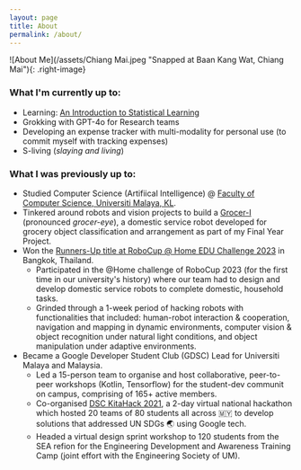```yaml
---
layout: page
title: About
permalink: /about/
---
```

![About Me](/assets/Chiang Mai.jpeg "Snapped at Baan Kang Wat, Chiang Mai"){: .right-image} 
### What I'm currently up to:
- Learning: [An Introduction to Statistical Learning](https://www.statlearning.com/)
- Grokking with GPT-4o for Research teams
- Developing an expense tracker with multi-modality for personal use (to commit myself with tracking expenses)
- S-living (*slaying and living*)

### What I was previously up to:
- Studied Computer Science (Artifiical Intelligence) @ [Faculty of Computer Science, Universiti Malaya, KL](https://fsktm.um.edu.my/).
- Tinkered around robots and vision projects to build a [Grocer-I](https://drive.google.com/file/d/1Sa3yWyGbJX5OOchVpT1bDjeA35Dp8A3h/view?usp=sharing) (pronounced _grocer-eye_), a domestic service robot developed for grocery object classification and arrangement as part of my Final Year Project.
- Won the [Runners-Up title at RoboCup @ Home EDU Challenge 2023](https://um.edu.my/news/um-team-kamerider-edu-den-o-wins-the-2nd-place-at-the-robocup-home-edu-bangkok-2022) in Bangkok, Thailand.
    - Participated in the @Home challenge of RoboCup 2023 (for the first time in our university's history) where our team had to design and develop domestic service robots to complete domestic, household tasks.
    - Grinded through a 1-week period of hacking robots with functionalities that included: human-robot interaction & cooperation, navigation and mapping in dynamic environments, computer vision & object recognition under natural light conditions, and object manipulation under adaptive environments.
- Became a Google Developer Student Club (GDSC) Lead for Universiti Malaya and Malaysia.
    - Led a 15-person team to organise and host collaborative, peer-to-peer workshops (Kotlin, Tensorflow) for the student-dev communit on campus, comprising of 165+ active members.
    - Co-organised [DSC KitaHack 2021](https://www.youtube.com/watch?v=ymaJxl2h-fg&pp=ygUMZHNjIGtpdGFoYWNr), a 2-day virtual national hackathon which hosted 20 teams of 80 students all across 🇲🇾 to develop solutions that addressed UN SDGs 🌏 using Google tech.
    - Headed a virtual design sprint workshop to 120 students from the SEA refion for the Engineering Development and Awareness Training Camp (joint effort with the Engineering Society of UM).


<!-- This is the base Jekyll theme. You can find out more info about customizing your Jekyll theme, as well as basic Jekyll usage documentation at [jekyllrb.com](https://jekyllrb.com/)

You can find the source code for Minima at GitHub:
[jekyll][jekyll-organization] /
[minima](https://github.com/jekyll/minima)

You can find the source code for Jekyll at GitHub:
[jekyll][jekyll-organization] /
[jekyll](https://github.com/jekyll/jekyll)


[jekyll-organization]: https://github.com/jekyll -->

